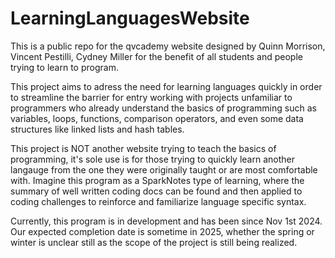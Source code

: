 # LearningLanguagesWebsite
This is a public repo for the qvcademy website designed by Quinn Morrison, Vincent Pestilli, Cydney Miller for the benefit of all students and people trying to learn to program.

This project aims to adress the need for learning languages quickly in order to streamline the barrier for entry working with projects unfamiliar to programmers who already understand the basics of programming such as variables, loops, functions, comparison operators, and even some data structures like linked lists and hash tables.

This project is NOT another website trying to teach the basics of programming, it's sole use is for those trying to quickly learn another langauge from the one they were originally taught or are most comfortable with. Imagine this program as a SparkNotes type of learning, where the summary of well written coding docs can be found and then applied to coding challenges to reinforce and familiarize language specific syntax.

Currently, this program is in development and has been since Nov 1st 2024. Our expected completion date is sometime in 2025, whether the spring or winter is unclear still as the scope of the project is still being realized.